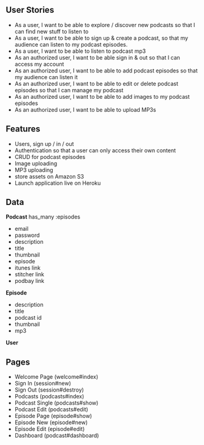 ## User Stories

- As a user, I want to be able to explore / discover new podcasts so that I can find new stuff to listen to
- As a user, I want to be able to sign up & create a podcast, so that my audience can listen to my podcast episodes.
- As a user, I want to be able to listen to podcast mp3
- As an authorized user, I want to be able sign in & out so that I can access my account
- As an  authorized user, I want to be able to add podcast episodes so that my audience can listen it
- As an  authorized user, I want to be able to edit or delete podcast episodes so that I can manage my podcast
- As an authorized user, I want to be able to add images to my podcast episodes
- As an authorized user, I want to be able to upload MP3s


## Features

- Users, sign up / in / out
- Authentication so that a user can only access their own content
- CRUD for podcast episodes
- Image uploading 
- MP3 uploading
- store assets on Amazon S3
- Launch application live on Heroku

## Data 

**Podcast**
has_many :episodes
 - email 
 - password
 - description
 - title
 - thumbnail
 - episode
 - itunes link
 - stitcher link
 - podbay link
 
**Episode**
 - description
 - title
 - podcast id
 - thumbnail
 - mp3
 
 **User**
  
## Pages 

 - Welcome Page (welcome#index)
 - Sign In (session#new)
 - Sign Out (session#destroy)
 - Podcasts (podcasts#index)
 - Podcast Single (podcasts#show)
 - Podcast Edit (podcasts#edit)
 - Episode Page (episode#show)
 - Episode New (episode#new)
 - Episode Edit (episode#edit)
 - Dashboard (podcast#dashboard)  
  
  
 
